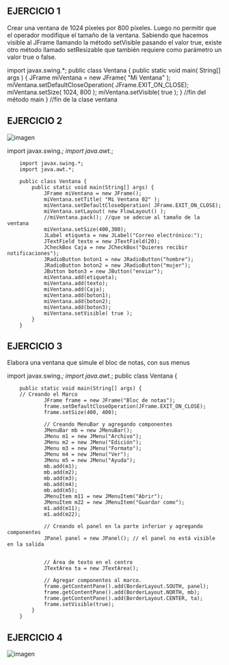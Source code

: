 ## EJERCICIO 1
Crear una ventana de 1024 píxeles por 800 píxeles. Luego no permitir que el operador modifique el tamaño de la ventana. Sabiendo que hacemos visible al JFrame llamando la método setVisible pasando el valor true, existe otro método llamado setResizable que también requiere como parámetro un valor true o false. 

import javax.swing.*;
        public class Ventana
        {
            public static void main( String[] args ) 
            {
                JFrame miVentana = new JFrame( "Mi Ventana" );
                miVentana.setDefaultCloseOperation( JFrame.EXIT_ON_CLOSE);
                miVentana.setSize( 1024, 800 );
                miVentana.setVisible( true );
            }   //fin del método main
        }   //fin de la clase ventana

## EJERCICIO 2

![imagen](https://user-images.githubusercontent.com/91554777/184280769-d6a4b54f-7c99-4649-930b-184d4bf26db8.png)


import javax.swing.*;
        import java.awt.*;

        import javax.swing.*;
        import java.awt.*;

        public class Ventana {
            public static void main(String[] args) {
                JFrame miVentana = new JFrame();
                miVentana.setTitle( "Mi Ventana 02" );
                miVentana.setDefaultCloseOperation( JFrame.EXIT_ON_CLOSE);
                miVentana.setLayout( new FlowLayout() );
                //miVentana.pack(); //que se adecue al tamaño de la ventana
                miVentana.setSize(400,300);
                JLabel etiqueta = new JLabel("Correo electrónico:");
                JTextField texto = new JTextField(20);
                JCheckBox Caja = new JCheckBox("Quieres recibir notificaciones");
                JRadioButton boton1 = new JRadioButton("hombre");
                JRadioButton boton2 = new JRadioButton("mujer");
                JButton boton3 = new JButton("enviar");
                miVentana.add(etiqueta);
                miVentana.add(texto);
                miVentana.add(Caja);
                miVentana.add(boton1);
                miVentana.add(boton2);
                miVentana.add(boton3);
                miVentana.setVisible( true );
            }
        }

## EJERCICIO 3

Elabora una ventana que simule el bloc de notas, con sus menus

import javax.swing.*;
        import java.awt.*;
        public class Ventana {

        public static void main(String[] args) {
        // Creando el Marco        
                JFrame frame = new JFrame("Bloc de notas");       
                frame.setDefaultCloseOperation(JFrame.EXIT_ON_CLOSE);       
                frame.setSize(400, 400);        

                // Creando MenuBar y agregando componentes   
                JMenuBar mb = new JMenuBar();       
                JMenu m1 = new JMenu("Archivo");  
                JMenu m2 = new JMenu("Edición");  
                JMenu m3 = new JMenu("Formato"); 
                JMenu m4 = new JMenu("Ver"); 
                JMenu m5 = new JMenu("Ayuda");       
                mb.add(m1);       
                mb.add(m2); 
                mb.add(m3);
                mb.add(m4);
                mb.add(m5);
                JMenuItem m11 = new JMenuItem("Abrir");       
                JMenuItem m22 = new JMenuItem("Guardar como");       
                m1.add(m11);       
                m1.add(m22);        

                // Creando el panel en la parte inferior y agregando componentes       
                JPanel panel = new JPanel(); // el panel no está visible en la salida      
                

                // Área de texto en el centro    
                JTextArea ta = new JTextArea();        

                // Agregar componentes al marco.      
                frame.getContentPane().add(BorderLayout.SOUTH, panel);       
                frame.getContentPane().add(BorderLayout.NORTH, mb);       
                frame.getContentPane().add(BorderLayout.CENTER, ta);       
                frame.setVisible(true);    
            }
        }


## EJERCICIO 4

![imagen](https://user-images.githubusercontent.com/91554777/184458720-b8aebe63-6114-451c-b4eb-059227653d64.png)


